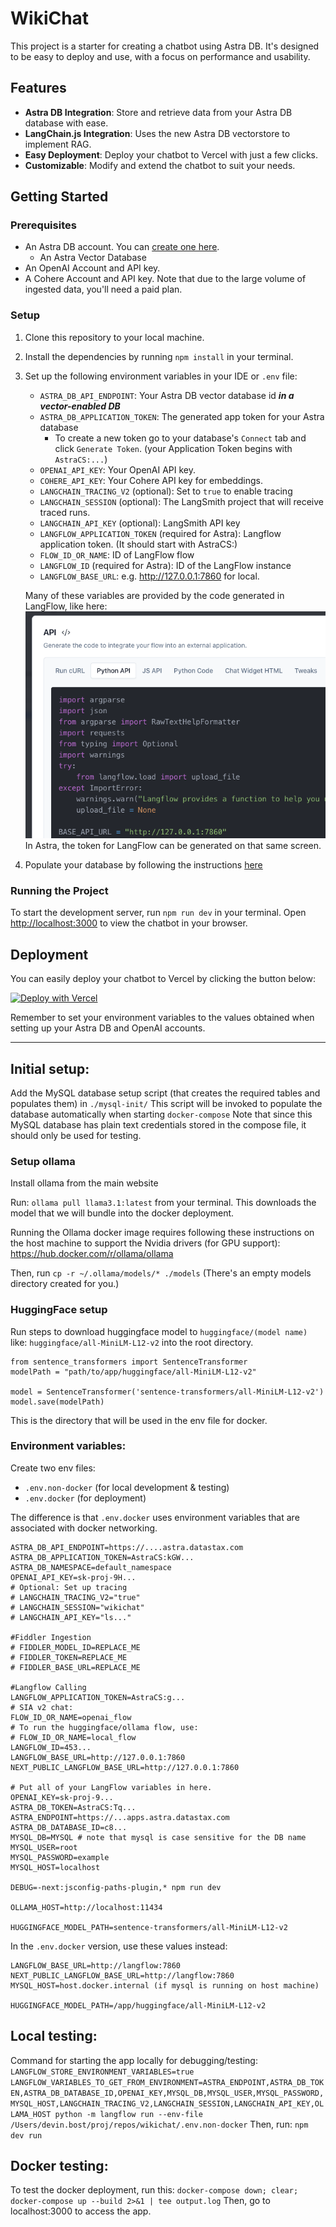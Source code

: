 # WikiChat

This project is a starter for creating a chatbot using Astra DB. It's designed to be easy to deploy and use, with a focus on performance and usability.

## Features

- **Astra DB Integration**: Store and retrieve data from your Astra DB database with ease.
- **LangChain.js Integration**: Uses the new Astra DB vectorstore to implement RAG.
- **Easy Deployment**: Deploy your chatbot to Vercel with just a few clicks.
- **Customizable**: Modify and extend the chatbot to suit your needs.

## Getting Started

### Prerequisites

- An Astra DB account. You can [create one here](https://astra.datastax.com/register).
    - An Astra Vector Database
- An OpenAI Account and API key.
- A Cohere Account and API key. Note that due to the large volume of ingested data, you'll need a paid plan.

### Setup

1. Clone this repository to your local machine.
2. Install the dependencies by running `npm install` in your terminal.
3. Set up the following environment variables in your IDE or `.env` file:
    - `ASTRA_DB_API_ENDPOINT`: Your Astra DB vector database id **_in a vector-enabled DB_**
    - `ASTRA_DB_APPLICATION_TOKEN`: The generated app token for your Astra database
        - To create a new token go to your database's `Connect` tab and click `Generate Token`. (your Application Token begins with `AstraCS:...`)
    - `OPENAI_API_KEY`: Your OpenAI API key.
    - `COHERE_API_KEY`: Your Cohere API key for embeddings.
    - `LANGCHAIN_TRACING_V2` (optional): Set to `true` to enable tracing
    - `LANGCHAIN_SESSION` (optional): The LangSmith project that will receive traced runs.
    - `LANGCHAIN_API_KEY` (optional): LangSmith API key
    - `LANGFLOW_APPLICATION_TOKEN` (required for Astra): Langflow application token. (It should start with AstraCS:)
    - `FLOW_ID_OR_NAME`: ID of LangFlow flow
    - `LANGFLOW_ID` (required for Astra): ID of the LangFlow instance
    - `LANGFLOW_BASE_URL`: e.g. http://127.0.0.1:7860 for local.

    Many of these variables are provided by the code generated in LangFlow, like here: 
    ![image of Python API example in LangFlow](langflow_api.png)
    In Astra, the token for LangFlow can be generated on that same screen.

4. Populate your database by following the instructions [here](https://github.com/datastax/wikichat/blob/main/scripts/README.md)

### Running the Project

To start the development server, run `npm run dev` in your terminal. Open [http://localhost:3000](http://localhost:3000) to view the chatbot in your browser.

## Deployment

You can easily deploy your chatbot to Vercel by clicking the button below:

[![Deploy with Vercel](https://vercel.com/button)](https://vercel.com/new/clone?repository-url=https://github.com/devinbost/wikichat&env=ASTRA_DB_API_ENDPOINT,ASTRA_DB_APPLICATION_TOKEN,OPENAI_API_KEY,COHERE_API_KEY)

Remember to set your environment variables to the values obtained when setting up your Astra DB and OpenAI accounts.




---

## Initial setup:

Add the MySQL database setup script (that creates the required tables and populates them) in `./mysql-init/`
This script will be invoked to populate the database automatically when starting `docker-compose`
Note that since this MySQL database has plain text credentials stored in the compose file, it should only be used for testing.

### Setup ollama
Install ollama from the main website

Run:
`ollama pull llama3.1:latest`
from your terminal.
This downloads the model that we will bundle into the docker deployment. 

Running the Ollama docker image requires following these instructions on the host machine to support the Nvidia drivers (for GPU support): https://hub.docker.com/r/ollama/ollama

Then, run `cp -r ~/.ollama/models/* ./models`
(There's an empty models directory created for you.)

### HuggingFace setup
Run steps to download huggingface model to `huggingface/(model name)` like:
`huggingface/all-MiniLM-L12-v2` into the root directory.
```
from sentence_transformers import SentenceTransformer
modelPath = "path/to/app/huggingface/all-MiniLM-L12-v2"

model = SentenceTransformer('sentence-transformers/all-MiniLM-L12-v2')
model.save(modelPath)
```
This is the directory that will be used in the env file for docker.

### Environment variables:
Create two env files:

- `.env.non-docker` (for local development & testing)
- `.env.docker` (for deployment)

The difference is that `.env.docker` uses environment variables that are associated with docker networking.

```
ASTRA_DB_API_ENDPOINT=https://....astra.datastax.com
ASTRA_DB_APPLICATION_TOKEN=AstraCS:kGW...
ASTRA_DB_NAMESPACE=default_namespace
OPENAI_API_KEY=sk-proj-9H...
# Optional: Set up tracing
# LANGCHAIN_TRACING_V2="true"
# LANGCHAIN_SESSION="wikichat"
# LANGCHAIN_API_KEY="ls..."

#Fiddler Ingestion
# FIDDLER_MODEL_ID=REPLACE_ME
# FIDDLER_TOKEN=REPLACE_ME
# FIDDLER_BASE_URL=REPLACE_ME

#Langflow Calling
LANGFLOW_APPLICATION_TOKEN=AstraCS:g...
# SIA v2 chat:
FLOW_ID_OR_NAME=openai_flow
# To run the huggingface/ollama flow, use:
# FLOW_ID_OR_NAME=local_flow
LANGFLOW_ID=453...
LANGFLOW_BASE_URL=http://127.0.0.1:7860
NEXT_PUBLIC_LANGFLOW_BASE_URL=http://127.0.0.1:7860

# Put all of your LangFlow variables in here.
OPENAI_KEY=sk-proj-9...
ASTRA_DB_TOKEN=AstraCS:Tq...
ASTRA_ENDPOINT=https://...apps.astra.datastax.com
ASTRA_DB_DATABASE_ID=c8...
MYSQL_DB=MYSQL # note that mysql is case sensitive for the DB name
MYSQL_USER=root
MYSQL_PASSWORD=example
MYSQL_HOST=localhost

DEBUG=-next:jsconfig-paths-plugin,* npm run dev

OLLAMA_HOST=http://localhost:11434

HUGGINGFACE_MODEL_PATH=sentence-transformers/all-MiniLM-L12-v2
```



In the `.env.docker` version, use these values instead:
```
LANGFLOW_BASE_URL=http://langflow:7860
NEXT_PUBLIC_LANGFLOW_BASE_URL=http://langflow:7860
MYSQL_HOST=host.docker.internal (if mysql is running on host machine)

HUGGINGFACE_MODEL_PATH=/app/huggingface/all-MiniLM-L12-v2
```

## Local testing:
Command for starting the app locally for debugging/testing:
`LANGFLOW_STORE_ENVIRONMENT_VARIABLES=true LANGFLOW_VARIABLES_TO_GET_FROM_ENVIRONMENT=ASTRA_ENDPOINT,ASTRA_DB_TOKEN,ASTRA_DB_DATABASE_ID,OPENAI_KEY,MYSQL_DB,MYSQL_USER,MYSQL_PASSWORD,MYSQL_HOST,LANGCHAIN_TRACING_V2,LANGCHAIN_SESSION,LANGCHAIN_API_KEY,OLLAMA_HOST python -m langflow run --env-file /Users/devin.bost/proj/repos/wikichat/.env.non-docker`
Then, run:
`npm dev run`

## Docker testing:
To test the docker deployment, run this:
`docker-compose down; clear; docker-compose up --build 2>&1 | tee output.log`
Then, go to localhost:3000 to access the app.


